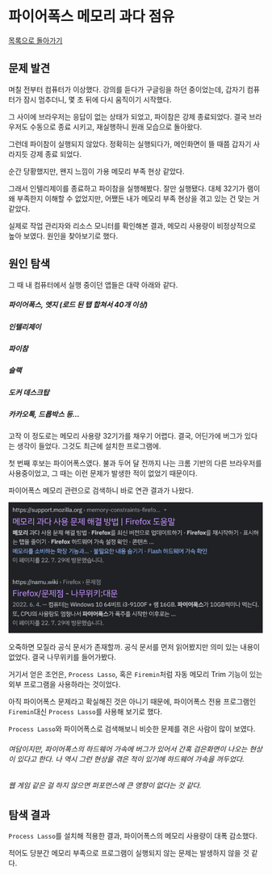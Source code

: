 # 파이어폭스 메모리 과다 점유

[목록으로 돌아가기](/README.md)

## 문제 발견

며칠 전부터 컴퓨터가 이상했다. 강의를 듣다가 구글링을 하던 중이었는데, 갑자기 컴퓨터가 잠시 멈추더니, 몇 초 뒤에 다시 움직이기 시작했다.

그 사이에 브라우저는 응답이 없는 상태가 되었고, 파이참은 강제 종료되었다. 결국 브라우저도 수동으로 종료 시키고, 재실행하니 원래 모습으로 돌아왔다.

그런데 파이참이 실행되지 않았다. 정확히는 실행되다가, 메인화면이 뜰 때쯤 갑자기 사라지듯 강제 종료 되었다.

순간 당황했지만, 왠지 느낌이 가용 메모리 부족 현상 같았다.

그래서 인텔리제이를 종료하고 파이참을 실행해봤다. 잘만 실행됐다. 대체 32기가 램이 왜 부족한지 이해할 수 없었지만, 어쨌든 내가 메모리 부족 현상을 겪고 있는 건 맞는 거 같았다.

실제로 작업 관리자와 리소스 모니터를 확인해본 결과, 메모리 사용량이 비정상적으로 높아 보였다. 원인을 찾아보기로 했다.

## 원인 탐색

그 때 내 컴퓨터에서 실행 중이던 앱들은 대략 아래와 같다.

##### *파이어폭스, 엣지 (로드 된 탭 합쳐서 40개 이상)*

##### *인텔리제이*

##### *파이참*

##### *슬랙*

##### *도커 데스크탑*

##### *카카오톡, 드롭박스 등...*

고작 이 정도로는 메모리 사용량 32기가를 채우기 어렵다. 결국, 어딘가에 버그가 있다는 생각이 들었다. 그것도 최근에 설치한 프로그램에.

첫 번째 후보는 파이어폭스였다. 불과 두어 달 전까지 나는 크롬 기반의 다른 브라우저를 사용중이었고, 그 때는 이런 문제가 발생한 적이 없었기 때문이다.

파이어폭스 메모리 관련으로 검색하니 바로 연관 결과가 나왔다.

![Firefox Memory Constraints](/images/ff-memory.png)

오죽하면 모질라 공식 문서가 존재할까. 공식 문서를 먼저 읽어봤지만 의미 있는 내용이 없었다. 결국 나무위키를 들어가봤다.

거기서 얻은 조언은, `Process Lasso`, 혹은 `Firemin`처럼 자동 메모리 Trim 기능이 있는 외부 프로그램을 사용하라는 것이었다.

아직 파이어폭스 문제라고 확실해진 것은 아니기 때문에, 파이어폭스 전용 프로그램인 `Firemin`대신 `Process Lasso`를 사용해 보기로 했다.

`Process Lasso`와 파이어폭스로 검색해보니 비슷한 문제를 겪은 사람이 많이 보였다.

###### *여담이지만, 파이어폭스의 하드웨어 가속에 버그가 있어서 간혹 검은화면이 나오는 현상이 있다고 한다. 나 역시 그런 현상을 겪은 적이 있기에 하드웨어 가속을 꺼두었다.*

###### *웹 게임 같은 걸 하지 않으면 퍼포먼스에 큰 영향이 없다는 것 같다.*

## 탐색 결과

`Process Lasso`를 설치해 적용한 결과, 파이어폭스의 메모리 사용량이 대폭 감소했다.

적어도 당분간 메모리 부족으로 프로그램이 실행되지 않는 문제는 발생하지 않을 것 같다.
